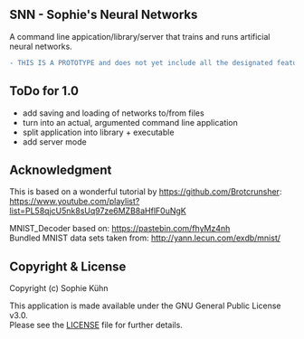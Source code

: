 ## SNN - Sophie's Neural Networks

A command line appication/library/server that trains and runs artificial neural networks.

```diff
- THIS IS A PROTOTYPE and does not yet include all the designated features!
```

## ToDo for 1.0

- add saving and loading of networks to/from files
- turn into an actual, argumented command line application
- split application into library + executable
- add server mode

## Acknowledgment

This is based on a wonderful tutorial by https://github.com/Brotcrunsher:  
https://www.youtube.com/playlist?list=PL58qjcU5nk8sUq97ze6MZB8aHflF0uNgK

MNIST_Decoder based on: https://pastebin.com/fhyMz4nh  
Bundled MNIST data sets taken from: http://yann.lecun.com/exdb/mnist/

## Copyright & License

Copyright (c) Sophie Kühn

This application is made available under the GNU General Public License v3.0.  
Please see the [LICENSE](LICENSE) file for further details.
